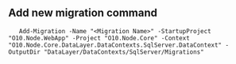 ﻿## Add new migration command

       Add-Migration -Name "<Migration Name>" -StartupProject "O10.Node.WebApp" -Project "O10.Node.Core" -Context "O10.Node.Core.DataLayer.DataContexts.SqlServer.DataContext" -OutputDir "DataLayer/DataContexts/SqlServer/Migrations"